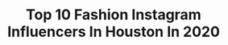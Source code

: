 ---
title: Top 10 Fashion Instagram Influencers In Houston In 2020
description: >-
  Find top fashion Instagram influencers in Houston in 2020. Most popular hashtags: #fashion #fashionista #houstonblogger #styleinspo.
platform: Instagram
profiles:
  - username: "alexisknops"
    fullname: >-
      Alexis | Lifestyle Blogger
    location: "United States"
    followers: 10089
    engagement: 581
    commentsToLikes: 0.169952
    id: ckap16rp9tai20i7883flq5p7
    verified: false
    hashtags: "#fashiondiaries, #nordstromhaul, #youtuber, #fashionweek"
  - username: "lux_mommy"
    fullname: >-
      LuxMommy | Blogger +YouTuber
    location: "United States"
    followers: 111529
    engagement: 202
    commentsToLikes: 0.066864
    id: ck13cevmdzzqk0i19aqj20cfh
    verified: false
    hashtags: "#outfits, #closetbasics, #closetessentials, #summeressentials"
  - username: "kellsskellyy"
    fullname: >-
      Kels
    location: "United States"
    followers: 9760
    engagement: 1971
    commentsToLikes: 0.059919
    id: ck5ho4wcdoxuk0i11zulo26tn
    verified: false
    hashtags: ""
  - username: "adoseofsherri"
    fullname: >-
      Sherri Quach Garza
    location: "United States"
    followers: 30736
    engagement: 244
    commentsToLikes: 0.029400
    id: ck8t0qn1wsxkr0j78i9l12bad
    verified: false
    hashtags: "#fashionista, #altardstate, #bigmood, #styleinspo"
  - username: "_lindafuentes"
    fullname: >-
      Linda Fuentes
    location: "United States"
    followers: 2683
    engagement: 2620
    commentsToLikes: 0.073112
    id: ck6uijiz0ff8g0j71xnf9wmse
    verified: false
    hashtags: "#polaroidcamera, #hautecouture, #dollgoals, #merrychristmas"
  - username: "emilypokora"
    fullname: >-
      Emily Pokora
    location: "United States"
    followers: 26808
    engagement: 83
    commentsToLikes: 0.050651
    id: ck14kmth5qamp0i19qhig1jk2
    verified: false
    hashtags: "#virtualshow, #fitnessfashion, #beachvibes, #motivation"
  - username: "anna.sauce"
    fullname: >-
      🌸 Anna Nguyen 🌸
    location: "United States"
    followers: 9949
    engagement: 1454
    commentsToLikes: 0.025098
    id: ck14h4yi28jx30i19oye3rns2
    verified: false
    hashtags: "#missmyfriends, #instahair, #iphonecamera, #blackbikini"
  - username: "enriquecarrillo_"
    fullname: >-
      Enrique  Carrillo
    location: "United States"
    followers: 125395
    engagement: 185
    commentsToLikes: 0.024331
    id: ck9hc2hkmjgnr0j78s7k2uprn
    verified: false
    hashtags: "#mcm, #freshfriday, #welcometotheclub, #houstonskyline"
  - username: "joyce.delmar"
    fullname: >-
      Joyce Escalante
    location: "United States"
    followers: 3228
    engagement: 2029
    commentsToLikes: 0.043356
    id: ck1368swd5b5e0i19q52rzm2k
    verified: false
    hashtags: "#army, #houstonfashion, #fashion, #fashionable"
  - username: "trytobelove_"
    fullname: >-
      Gabie | Self Love Blogger
    location: "United States"
    followers: 34306
    engagement: 90
    commentsToLikes: 0.060851
    id: ckaou7e2uz4ql0i78geqdwo6x
    verified: false
    hashtags: "#quarantinelife, #facialaesthetics, #choonwear, #upliftingmusic"
---